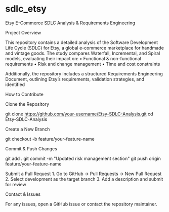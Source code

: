 # sdlc_etsy

Etsy E-Commerce SDLC Analysis & Requirements Engineering

Project Overview

This repository contains a detailed analysis of the Software Development Life Cycle (SDLC) for Etsy, a global e-commerce marketplace for handmade and vintage goods. The study compares Waterfall, Incremental, and Spiral models, evaluating their impact on:
	•	Functional & non-functional requirements
	•	Risk and change management
	•	Time and cost constraints

Additionally, the repository includes a structured Requirements Engineering Document, outlining Etsy’s requirements, validation strategies, and identified

How to Contribute

Clone the Repository

git clone https://github.com/your-username/Etsy-SDLC-Analysis.git
cd Etsy-SDLC-Analysis

Create a New Branch

git checkout -b feature/your-feature-name

Commit & Push Changes

git add .
git commit -m "Updated risk management section"
git push origin feature/your-feature-name

Submit a Pull Request
	1.	Go to GitHub → Pull Requests → New Pull Request
	2.	Select development as the target branch
	3.	Add a description and submit for review

Contact & Issues

For any issues, open a GitHub issue or contact the repository maintainer.
